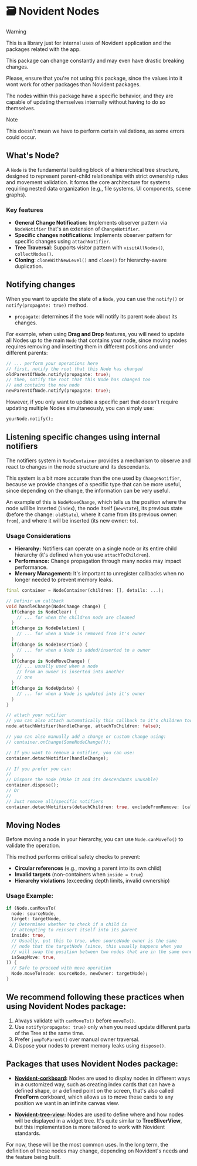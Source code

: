 # 🗃️ Novident Nodes

> [!WARNING]
> This is a library just for internal uses of Novident application 
> and the packages related with the app. 
>
> This package can change constantly and may even have drastic breaking changes.
>
> Please, ensure that you're not using this package, since the values 
> into it wont work for other packages than Novident packages.

The nodes within this package have a specific behavior, and they are capable of updating themselves internally without having to do so themselves.

> [!NOTE]
> This doesn't mean we have to perform certain validations, as some errors could occur.

## What's Node?

A `Node` is the fundamental building block of a hierarchical tree structure, designed to represent parent-child relationships with strict ownership rules and movement validation. It forms the core architecture for systems requiring nested data organization (e.g., file systems, UI components, scene graphs).

### Key features

- **General Change Notification**: Implements observer pattern via `NodeNotifier` that's an extension of `ChangeNotifier`.
- **Specific changes notifications**: Implements observer pattern for specific changes using `attachNotifier`. 
- **Tree Traversal**: Supports visitor pattern with `visitAllNodes()`, `collectNodes()`.
- **Cloning**: `cloneWithNewLevel()` and `clone()` for hierarchy-aware duplication.

## Notifying changes 

When you want to update the state of a `Node`, you can use the `notify()` or `notify(propagate: true)` method.

* `propagate`: determines if the `Node` will notify its parent `Node` about its changes.

For example, when using **Drag and Drop** features, you will need to update all Nodes up to the main `Node` that contains your node, since moving nodes requires removing and inserting them in different positions and under different parents:

```dart
// ... perform your operations here
// first, notify the root that this Node has changed
oldParentOfNode.notify(propagate: true);
// then, notify the root that this Node has changed too 
// and contains the new node
newParentOfNode.notify(propagate: true);
```

However, if you only want to update a specific part that doesn't require updating multiple Nodes simultaneously, you can simply use: 

```dart
yourNode.notify();
```

## Listening specific changes using internal notifiers

The notifiers system in `NodeContainer` provides a mechanism to observe and react to changes in the node structure and its descendants. 

This system is a bit more accurate than the one used by `ChangeNotifier`, because we provide changes of a specific type that can be more useful, since depending on the change, the information can be very useful.

An example of this is `NodeMoveChange`, which tells us the position where the node will be inserted (`index`), the node itself (`newState`), its previous state (before the change: `oldState`), where it came from (its previous owner: `from`), and where it will be inserted (its new owner: `to`).

### Usage Considerations

* **Hierarchy:** Notifiers can operate on a single node or its entire child hierarchy (it's defined when you use `attachToChildren`).
* **Performance:** Change propagation through many nodes may impact performance.
* **Memory Management:** It's important to unregister callbacks when no longer needed to prevent memory leaks.

```dart
final container = NodeContainer(children: [], details: ...);

// Definir un callback
void handleChange(NodeChange change) {
  if(change is NodeClear) {
    // ... for when the children node are cleaned
  }
  if(change is NodeDeletion) {
    // ... for when a Node is removed from it's owner 
  }
  if(change is NodeInsertion) {
    // ... for when a Node is added/inserted to a owner 
  }
  if(change is NodeMoveChange) {
    // ... usually used when a node
    // from an owner is inserted into another
    // one
  }
  if(change is NodeUpdate) {
    // ... for when a Node is updated into it's owner
  }
}

// attach your notifier 
// you can also attach automatically this callback to it's children too
node.attachNotifier(handleChange, attachToChildren: false);

// you can also manually add a change or custom change using:
// container.onChange(SomeNodeChange());

// If you want to remove a notifier, you can use:
container.detachNotifier(handleChange);

// If you prefer you can:
//
// Dispose the node (Make it and its descendants unusable)
container.dispose();
// Or
//
// Just remove all/specific notifiers
container.detachNotifiers(detachChildren: true, excludeFromRemove: [callbacksThatWeNeedYet()]);
```

## Moving Nodes

Before moving a node in your hierarchy, you can use `Node.canMoveTo()` to validate the operation. 

This method performs critical safety checks to prevent:

- **Circular references** (e.g., moving a parent into its own child)
- **Invalid targets** (non-containers when `inside = true`)
- **Hierarchy violations** (exceeding depth limits, invalid ownership)

### Usage Example:

```dart
if (Node.canMoveTo(
  node: sourceNode,
  target: targetNode,
  // Determines whether to check if a child is 
  // attempting to reinsert itself into its parent
  inside: true,    
  // Usually, put this to true, when sourceNode owner is the same
  // node that the targetNode (since, this usually happens when you 
  // will swap the position between two nodes that are in the same owner)
  isSwapMove: true, 
)) {
  // Safe to proceed with move operation
  Node.moveTo(node: sourceNode, newOwner: targetNode);
}
```

## We recommend following these practices when using **Novident Nodes** package: 

1. Always validate with `canMoveTo()` before `moveTo()`.
2. Use `notify(propagate: true)` only when you need update different parts of the Tree at the same time.
3. Prefer `jumpToParent()` over manual owner traversal.
3. Dispose your nodes to prevent memory leaks using `dispose()`.

## Packages that uses **Novident Nodes** package:

- **[Novident-corkboard](https://github.com/Novident/novident-corkboard):** Nodes are used to display nodes in different ways in a customized way, such as creating index cards that can have a defined shape, or a defined point on the screen, that's also called **FreeForm** corkboard, which allows us to move these cards to any position we want in an infinite canvas view.

- **[Novident-tree-view](https://github.com/Novident/novident-tree-view):** Nodes are used to define where and how nodes will be displayed in a widget tree. It's quite similar to **TreeSliverView**, but this implementation is more tailored to work with Novident standards.

For now, these will be the most common uses. In the long term, the definition of these nodes may change, depending on Novident's needs and the feature being built.

